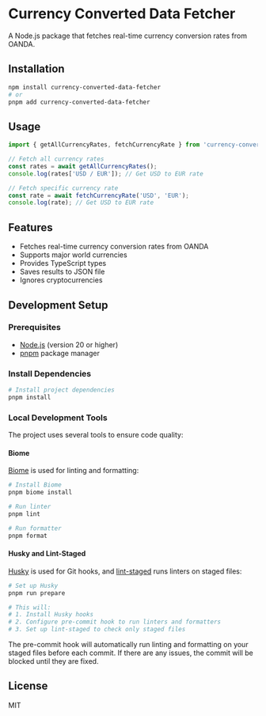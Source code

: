 # Currency Converted Data Fetcher

A Node.js package that fetches real-time currency conversion rates from OANDA.

## Installation

```bash
npm install currency-converted-data-fetcher
# or
pnpm add currency-converted-data-fetcher
```

## Usage

```typescript
import { getAllCurrencyRates, fetchCurrencyRate } from 'currency-converted-data-fetcher';

// Fetch all currency rates
const rates = await getAllCurrencyRates();
console.log(rates['USD / EUR']); // Get USD to EUR rate

// Fetch specific currency rate
const rate = await fetchCurrencyRate('USD', 'EUR');
console.log(rate); // Get USD to EUR rate
```

## Features

- Fetches real-time currency conversion rates from OANDA
- Supports major world currencies
- Provides TypeScript types
- Saves results to JSON file
- Ignores cryptocurrencies

## Development Setup

### Prerequisites
- [Node.js](https://nodejs.org/) (version 20 or higher)
- [pnpm](https://pnpm.io/) package manager

### Install Dependencies
```bash
# Install project dependencies
pnpm install
```

### Local Development Tools

The project uses several tools to ensure code quality:

#### Biome
[Biome](https://biomejs.dev/) is used for linting and formatting:

```bash
# Install Biome
pnpm biome install

# Run linter
pnpm lint

# Run formatter
pnpm format
```

#### Husky and Lint-Staged
[Husky](https://typicode.github.io/husky/) is used for Git hooks, and [lint-staged](https://github.com/okonet/lint-staged) runs linters on staged files:

```bash
# Set up Husky
pnpm run prepare

# This will:
# 1. Install Husky hooks
# 2. Configure pre-commit hook to run linters and formatters
# 3. Set up lint-staged to check only staged files
```

The pre-commit hook will automatically run linting and formatting on your staged files before each commit. If there are any issues, the commit will be blocked until they are fixed.

## License

MIT
